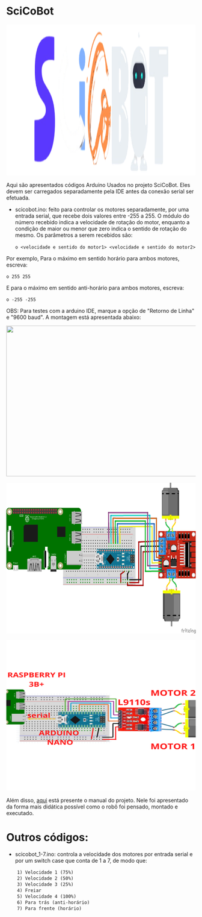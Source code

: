 # SciCoBot

<p align="center">
  <img src="https://github.com/NatanaelAmil/scicobot_2ino/blob/main/outros_arquivos/LOGO.png"/ height="400" width="750">
</p>

Aqui são apresentados códigos Arduino Usados no projeto SciCoBot. Eles devem ser carregados separadamente pela IDE antes da conexão serial ser efetuada.

 * scicobot.ino: feito para controlar os motores separadamente, por uma entrada serial, que recebe dois valores entre -255 a 255. O módulo do número recebido indica a velocidade de rotação do motor, enquanto a condição de maior ou menor que zero indica o sentido de rotação do mesmo. Os parâmetros a serem recebidos são:

    `o <velocidade e sentido do motor1> <velocidade e sentido do motor2>`

Por exemplo, Para o máximo em sentido horário para ambos motores, escreva: 

    o 255 255
    

E para o máximo em sentido anti-horário para ambos motores, escreva: 

    o -255 -255


OBS: Para testes com a arduino IDE, marque a opção de "Retorno de Linha" e "9600 baud". A montagem está apresentada abaixo:

<p align="center">
  <img src="https://github.com/SciCoBot/scicobot_rasp/blob/main/images/telas_rasp.png"/ height="400" width="750">
</p>

<p align="center">
  <img src="https://github.com/NatanaelAmil/scicobot_2ino/blob/main/outros_arquivos/Montagem.png"/ height="400" width="750">
</p>

<p align="center">
  <img src="https://github.com/NatanaelAmil/scicobot_2ino/blob/main/outros_arquivos/Montagem_comentada.png"/ height="400" width="750">
</p>

Além disso, [aqui](https://github.com/NatanaelAmil/scicobot_2ino/blob/main/outros_arquivos/Guia%20SciCoBot%20Motor.docx) está presente o manual do projeto. Nele foi apresentado da forma mais didática possível como o robô foi pensado, montado e executado.

# Outros códigos:

 * scicobot_1-7.ino: controla a velocidade dos motores por entrada serial e por um switch case que conta de 1 a 7, de modo que:
```
    1) Velocidade 1 (75%)
    2) Velocidade 2 (50%)
    3) Velocidade 3 (25%)
    4) Freiar
    5) Velocidade 4 (100%)
    6) Para trás (anti-horário)
    7) Para frente (horário)
```

